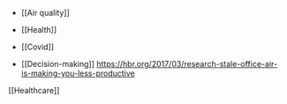   - [[Air quality]]
  - [[Health]]
  - [[Covid]]

  - [[Decision-making]]
    https://hbr.org/2017/03/research-stale-office-air-is-making-you-less-productive

[[Healthcare]]